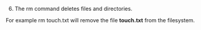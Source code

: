 6. The rm command deletes files and directories.

For example rm touch.txt will remove the file **touch.txt** from the filesystem.
